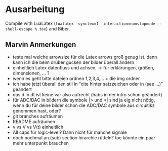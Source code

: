 # Ausarbeitung

Compile with LuaLatex (`lualatex -synctex=1 -interaction=nonstopmode --shell-escape %.tex`) and Biber.

## Marvin Anmerkungen

* teste mal welche arrowsize für die Latex arrows groß genug ist. dann kann ich die beim drüber gucken der bilder überall ändern
* einheitlich Latex datenfluss und achsen, -> für erklärungen, größen, dimensionen, ... ?
* wenn es geht bitte dateien ordnen 1,2,3,4,... + die img ordner
* ich habe jetzt überall den stil in "cite hinter satzzeichen oder in (see ...)" geändert
* das d in dt ist keine var also aufrecht (habs in der intro schon geändert)
* für ADC/DAC in bildern die symbole |> und <| sind ja eig nicht nötig, wenn du für deine bilder schon die ADC/DAC symbole aus circuitikz genommen hast, oder?
* git branches aufräumen
* README aufräumen
* v vs V vs V(t) einheitlich
* All caps für logic-level? Dann nicht für manche signale
* doch nochmal an (sub) section hirarchie rütteln? toc könnte ein paar mehr unterpunkt brauchen
